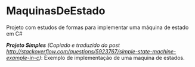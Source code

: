 # MaquinasDeEstado
Projeto com estudos de formas para implementar uma máquina de estado em C#

***Projeto Simples*** *(Copiado e traduzido do post http://stackoverflow.com/questions/5923767/simple-state-machine-example-in-c)*: Exemplo de implementação de uma maquina de estados.


